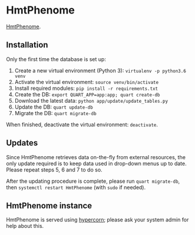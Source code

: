 # HmtPhenome  

[HmtPhenome](https://www.hmtphenome.uniba.it).  

## Installation  

Only the first time the database is set up:  

1. Create a new virtual environment (Python 3): `virtualenv -p python3.6 venv`  
2. Activate the virtual environment: `source venv/bin/activate`  
3. Install required modules: `pip install -r requirements.txt`  
4. Create the DB: `export QUART_APP=app:app; quart create-db`  
5. Download the latest data: `python app/update/update_tables.py`  
6. Update the DB: `quart update-db`  
7. Migrate the DB: `quart migrate-db`  

When finished, deactivate the virtual environment: `deactivate`.  

## Updates  

Since HmtPhenome retrieves data on-the-fly from external resources, the only update required is to keep data used in drop-down menus up to date. Please repeat steps 5, 6 and 7 to do so.  

After the updating procedure is complete, please run `quart migrate-db`, then `systemctl restart HmtPhenome` (with `sudo` if needed).  

## HmtPhenome instance  

HmtPhenome is served using [hypercorn](https://pgjones.gitlab.io/hypercorn/); please ask your system admin for help about this.  

